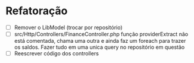 # Refatoração

- [ ] Remover o LibModel (trocar por repositório)
- [ ] src/Http/Controllers/FinanceController.php função providerExtract não está comentada, chama uma outra e ainda faz um foreach para trazer os saldos. Fazer tudo em uma unica query no repositório em questão
- [ ] Reescrever código dos controllers